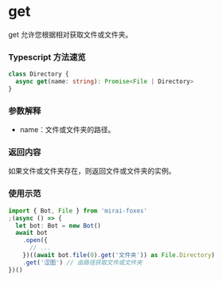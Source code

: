 # get

get 允许您根据相对获取文件或文件夹。

### Typescript 方法速览

```typescript
class Directory {
  async get(name: string): Promise<File | Directory>
}
```

### 参数解释

- name：文件或文件夹的路径。

### 返回内容

如果文件或文件夹存在，则返回文件或文件夹的实例。

### 使用示范

```typescript
import { Bot, File } from 'mirai-foxes'
;(async () => {
  let bot: Bot = new Bot()
  await bot
    .open({
      // ...
    })((await bot.file(0).get('文件夹')) as File.Directory)
    .get('涩图') // 由路径获取文件或文件夹
})()
```
